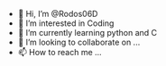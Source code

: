 - 👋 Hi, I’m @Rodos06D
- 👀 I’m interested in Coding
- 🌱 I’m currently learning python and C
- 💞️ I’m looking to collaborate on ...
- 📫 How to reach me ...

<!---
Rodos06D/Rodos06D is a ✨ special ✨ repository because its `README.md` (this file) appears on your GitHub profile.
You can click the Preview link to take a look at your changes.
--->

